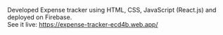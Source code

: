 Developed Expense tracker using HTML, CSS, JavaScript (React.js) and deployed on Firebase.  
See it live: https://expense-tracker-ecd4b.web.app/
